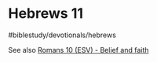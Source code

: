 # Hebrews 11
#biblestudy/devotionals/hebrews

See also [Romans 10 (ESV) - Belief and faith](bear://x-callback-url/open-note?id=489962C9-C084-4A34-8BB8-D94AA9CDA46C-500-00007EF5FB68607B&header=Belief%20and%20faith)